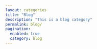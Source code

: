 ```yaml
---
layout: categories
title: "Blog"
description: "This is a blog category"
permalink: blog/
pagination:
  enabled: true
  category: blog
---
```

